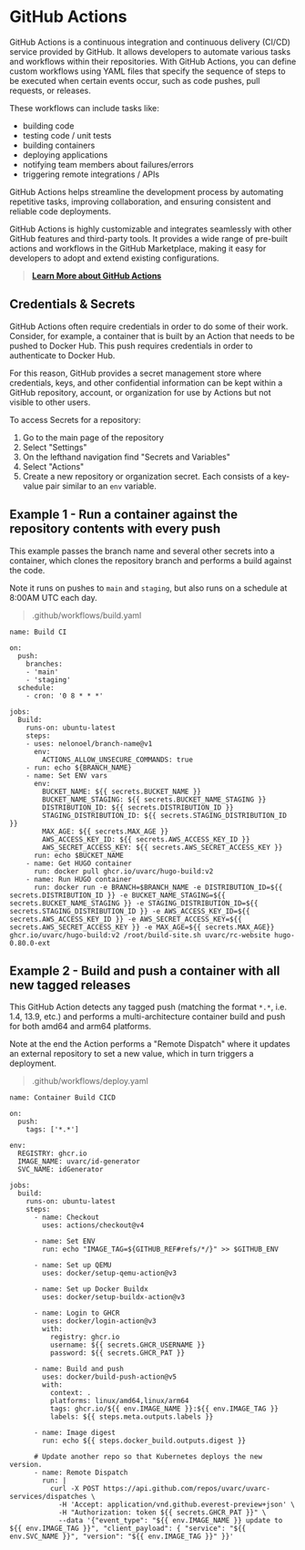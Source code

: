 # GitHub Actions

GitHub Actions is a continuous integration and continuous delivery (CI/CD) service provided by GitHub. It allows developers to automate various tasks and workflows within their repositories. With GitHub Actions, you can define custom workflows using YAML files that specify the sequence of steps to be executed when certain events occur, such as code pushes, pull requests, or releases. 

These workflows can include tasks like:

- building code
- testing code / unit tests
- building containers
- deploying applications
- notifying team members about failures/errors
- triggering remote integrations / APIs

GitHub Actions helps streamline the development process by automating repetitive tasks, improving collaboration, and ensuring consistent and reliable code deployments.

GitHub Actions is highly customizable and integrates seamlessly with other GitHub features and third-party tools. It provides a wide range of pre-built actions and workflows in the GitHub Marketplace, making it easy for developers to adopt and extend existing configurations.

> [**Learn More about GitHub Actions**](https://github.com/features/actions)

## Credentials & Secrets

GitHub Actions often require credentials in order to do some of their work. Consider, for example, a container that is built by an Action that needs to be pushed to Docker Hub. This push requires credentials in order to authenticate to Docker Hub.

For this reason, GitHub provides a secret management store where credentials, keys, and other confidential information can be kept within a GitHub repository, account, or organization for use by Actions but not visible to other users.

To access Secrets for a repository:

1. Go to the main page of the repository
2. Select "Settings"
3. On the lefthand navigation find "Secrets and Variables"
4. Select "Actions"
5. Create a new repository or organization secret. Each consists of a key-value pair similar to an `env` variable.


## Example 1 - Run a container against the repository contents with every push

This example passes the branch name and several other secrets into a container, which clones the repository branch and performs a build against the code.

Note it runs on pushes to `main` and `staging`, but also runs on a schedule at 8:00AM UTC each day.

> .github/workflows/build.yaml

```
name: Build CI

on:
  push:
    branches:
    - 'main'
    - 'staging'
  schedule:
    - cron: '0 8 * * *'

jobs:
  Build:
    runs-on: ubuntu-latest
    steps:
    - uses: nelonoel/branch-name@v1
      env:
        ACTIONS_ALLOW_UNSECURE_COMMANDS: true
    - run: echo ${BRANCH_NAME}
    - name: Set ENV vars
      env:
        BUCKET_NAME: ${{ secrets.BUCKET_NAME }}
        BUCKET_NAME_STAGING: ${{ secrets.BUCKET_NAME_STAGING }}
        DISTRIBUTION_ID: ${{ secrets.DISTRIBUTION_ID }}
        STAGING_DISTRIBUTION_ID: ${{ secrets.STAGING_DISTRIBUTION_ID }}
        MAX_AGE: ${{ secrets.MAX_AGE }}
        AWS_ACCESS_KEY_ID: ${{ secrets.AWS_ACCESS_KEY_ID }}
        AWS_SECRET_ACCESS_KEY: ${{ secrets.AWS_SECRET_ACCESS_KEY }}
      run: echo $BUCKET_NAME
    - name: Get HUGO container
      run: docker pull ghcr.io/uvarc/hugo-build:v2
    - name: Run HUGO container
      run: docker run -e BRANCH=$BRANCH_NAME -e DISTRIBUTION_ID=${{ secrets.DISTRIBUTION_ID }} -e BUCKET_NAME_STAGING=${{ secrets.BUCKET_NAME_STAGING }} -e STAGING_DISTRIBUTION_ID=${{ secrets.STAGING_DISTRIBUTION_ID }} -e AWS_ACCESS_KEY_ID=${{ secrets.AWS_ACCESS_KEY_ID }} -e AWS_SECRET_ACCESS_KEY=${{ secrets.AWS_SECRET_ACCESS_KEY }} -e MAX_AGE=${{ secrets.MAX_AGE}} ghcr.io/uvarc/hugo-build:v2 /root/build-site.sh uvarc/rc-website hugo-0.80.0-ext
```

## Example 2 - Build and push a container with all new tagged releases

This GitHub Action detects any tagged push (matching the format `*.*`, i.e. 1.4, 13.9, etc.) and performs a multi-architecture container build and push for both amd64 and arm64 platforms.

Note at the end the Action performs a "Remote Dispatch" where it updates an external repository to set a new value, which in turn triggers a deployment.

> .github/workflows/deploy.yaml

```
name: Container Build CICD

on:
  push:
    tags: ['*.*']

env:
  REGISTRY: ghcr.io
  IMAGE_NAME: uvarc/id-generator
  SVC_NAME: idGenerator

jobs:
  build:
    runs-on: ubuntu-latest
    steps:
      - name: Checkout
        uses: actions/checkout@v4

      - name: Set ENV
        run: echo "IMAGE_TAG=${GITHUB_REF#refs/*/}" >> $GITHUB_ENV

      - name: Set up QEMU
        uses: docker/setup-qemu-action@v3

      - name: Set up Docker Buildx
        uses: docker/setup-buildx-action@v3

      - name: Login to GHCR
        uses: docker/login-action@v3
        with:
          registry: ghcr.io
          username: ${{ secrets.GHCR_USERNAME }}
          password: ${{ secrets.GHCR_PAT }}

      - name: Build and push
        uses: docker/build-push-action@v5
        with:
          context: .
          platforms: linux/amd64,linux/arm64
          tags: ghcr.io/${{ env.IMAGE_NAME }}:${{ env.IMAGE_TAG }}
          labels: ${{ steps.meta.outputs.labels }}

      - name: Image digest
        run: echo ${{ steps.docker_build.outputs.digest }}

      # Update another repo so that Kubernetes deploys the new version.
      - name: Remote Dispatch
        run: |
          curl -X POST https://api.github.com/repos/uvarc/uvarc-services/dispatches \
            -H 'Accept: application/vnd.github.everest-preview+json' \
            -H "Authorization: token ${{ secrets.GHCR_PAT }}" \
            --data '{"event_type": "${{ env.IMAGE_NAME }} update to ${{ env.IMAGE_TAG }}", "client_payload": { "service": "${{ env.SVC_NAME }}", "version": "${{ env.IMAGE_TAG }}" }}'
```